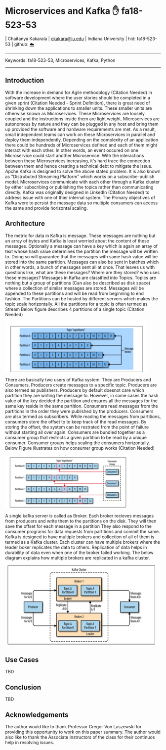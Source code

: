 # Microservices and Kafka :hand: fa18-523-53

| Chaitanya Kakarala
| ckakara@iu.edu
| Indiana University
| hid: fa18-523-53
| github: [:cloud:](https://github.com/cloudmesh-community/fa18-523-53/tree/master/paper)

---

Keywords: fa18-523-53, Microservices, Kafka, Python

---

## Introduction

With the increase in demand for Agile methodology (Citation Needed) in software development where the user stories should be completed in a given sprint (Citation Needed - Sprint Definition), there is great need of shrinking down the applications to smaller units. These smaller units are otherwise known as Microservices. These Microservices are loosely coupled and the instructions inside them are light weight. Microservices are autonomous by nature and they can be plugged in any host and bring them up provided the software and hardware requirements are met. As a result, small independent teams can work on these Microservices in parallel and deploy them independently. Depending on the complexity of an application there could be  hundreds of Microservices defined and each of them might interact with each other. In other words, an event occured on one  Microservice could start another Microservice. With the interactions between these Microservices increasing, it's hard trace the connection between them and hence creating a technical debt to mitigate the issue.
Apche Kafka is designed to solve the above stated problem. It is also known as "Distrubuted Streaming Platform" which works on a subscribe-publish model. Microservices communicate with each other through a Kafka cluster by either subscribing or publishing the topics rather than communicating directly. Kafka was originally designed in LinkedIn (Citation Needed) to address issue with one of thier internal system. The Primary objectives of Kafka were to persist the message data so multiple consumers can access the same and provide horizontal scaling. 


## Architecture

The metric for data in Kafka is message. These messages are nothing but an array of bytes and Kafka is least worried about the content of these messages. Optionally a message can have a key which is again an array of text whose hash value determines the partition the message will be written to. Doing so will guarantee that the messages with same hash value will be stored into the same partition.  Messages can also be sent in batches which in other words, a bunch of messages sent all at once. That leaves us with questions like, what are these messages? Where are they stored? who uses these messages? 
Messages in Kafka are classified into Topics. Topics are nothing but a group of partitions (Can also be described as disk space) where a collection of similar messages are stored. Messages will be appended to these partitions and will be read from beginning to end fashion. The Partitions can be hosted by different servers which makes the topic scale horizontally.
All the partitions for a topic is often termed as Stream
Below figure describes 4 partitions of a single topic (Citation Needed)

![](images/kafkaPartitions.png)

There are basically two users of Kafka system. They are Producers and Consumers. Producers create messages to a specific topic. Producers are also termed as publishers. Producers by default doesnot care which partition they are writing the message to. However, in some cases the hash value of the key decided the partition and ensures all the messages for the same key reside in the same partition. Consumers read messages from the partitions in the order they were published by the producers. Consumers are also termed as subscribers. While reading the messages from partitions, consumers store the offset to to keep track of the read messages. By storing the offset, the system can be restrated from the point of failure without starting all over again. Consumers are bundled together as a consumer group that restricts a given partition to be read by a unique consumer. Consumer groups helps scaling the consumers horizontally. Below Figure illustrates on how consumer group works (Citation Needed)

![](images/kafkaConsumerGroup.png)

A single kafka server is called as Broker. Each broker recieves messages from producers and write them to the partitions on the disk. They will then save the offset for each message in a partition They also respond to the consumer programs for data requests from partitions and commit the same. Kafka is designed to have multiple brokers and collection of all of them is termed as a Kafka cluster. Each cluster can have multiple brokers where the leader boker replicates the data to others. Replication of data helps in durability of data even when one of the broker failed working. The below diagram explains how multiple brokers are replicated in a kafka cluster.

![](images/kafkaBrokers.png)

## Use Cases

TBD

## Conclusion

TBD

## Acknowledgements

The author would like to thank Professor Gregor Von Laszewski for providing this opportunity to work on this paper summary.
The author would also like to thank the Associate Instructors of the class for their continuos help in resolving issues.
